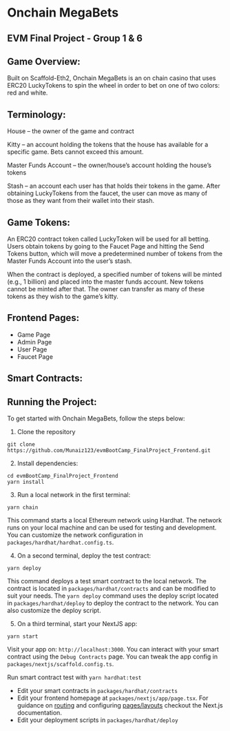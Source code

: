 # Onchain MegaBets 
## EVM Final Project - Group 1 & 6


## Game Overview:
Built on Scaffold-Eth2, Onchain MegaBets is an on chain casino that uses ERC20 LuckyTokens to spin the wheel in order to bet on one of two colors: red and white. 

## Terminology:
House – the owner of the game and contract

Kitty – an account holding the tokens that the house has available for a specific game. Bets cannot exceed this amount.

Master Funds Account – the owner/house’s account holding the house’s tokens

Stash – an account each user has that holds their tokens in the game. After obtaining LuckyTokens from the faucet, the user can move as many of those as they want from their wallet into their stash.


## Game Tokens:

An ERC20 contract token called LuckyToken will be used for all betting. Users obtain tokens by going to the Faucet Page and hitting the Send Tokens button, which will move a predetermined number of tokens from the Master Funds Account into the user’s stash.

When the contract is deployed, a specified number of tokens will be minted (e.g., 1 billion) and placed into the master funds account. New tokens cannot be minted after that. The owner can transfer as many of these tokens as they wish to the game’s kitty.

## Frontend Pages:
- Game Page
- Admin Page
- User Page
- Faucet Page

## Smart Contracts:



## Running the Project:

To get started with Onchain MegaBets, follow the steps below:

1. Clone the repository
```
git clone https://github.com/Munaiz123/evmBootCamp_FinalProject_Frontend.git

```
2. Install dependencies:

```
cd evmBootCamp_FinalProject_Frontend
yarn install
```

3. Run a local network in the first terminal:

```
yarn chain
```

This command starts a local Ethereum network using Hardhat. The network runs on your local machine and can be used for testing and development. You can customize the network configuration in `packages/hardhat/hardhat.config.ts`.

4. On a second terminal, deploy the test contract:

```
yarn deploy
```

This command deploys a test smart contract to the local network. The contract is located in `packages/hardhat/contracts` and can be modified to suit your needs. The `yarn deploy` command uses the deploy script located in `packages/hardhat/deploy` to deploy the contract to the network. You can also customize the deploy script.

5. On a third terminal, start your NextJS app:

```
yarn start
```

Visit your app on: `http://localhost:3000`. You can interact with your smart contract using the `Debug Contracts` page. You can tweak the app config in `packages/nextjs/scaffold.config.ts`.

Run smart contract test with `yarn hardhat:test`

- Edit your smart contracts in `packages/hardhat/contracts`
- Edit your frontend homepage at `packages/nextjs/app/page.tsx`. For guidance on [routing](https://nextjs.org/docs/app/building-your-application/routing/defining-routes) and configuring [pages/layouts](https://nextjs.org/docs/app/building-your-application/routing/pages-and-layouts) checkout the Next.js documentation.
- Edit your deployment scripts in `packages/hardhat/deploy`
